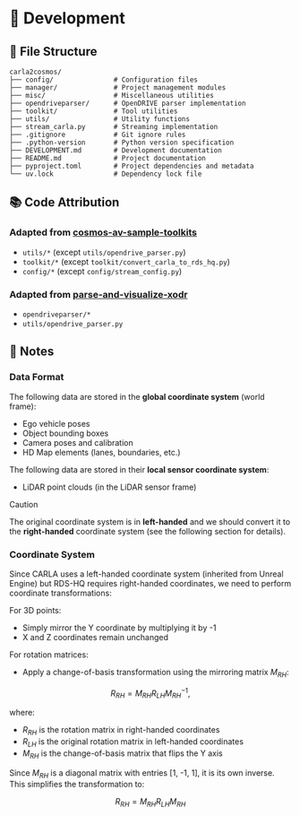 # 🚀 Development

## 📁 File Structure

```plaintext
carla2cosmos/
├── config/               # Configuration files
├── manager/              # Project management modules
├── misc/                 # Miscellaneous utilities
├── opendriveparser/      # OpenDRIVE parser implementation
├── toolkit/              # Tool utilities
├── utils/                # Utility functions
├── stream_carla.py       # Streaming implementation
├── .gitignore            # Git ignore rules
├── .python-version       # Python version specification
├── DEVELOPMENT.md        # Development documentation
├── README.md             # Project documentation
├── pyproject.toml        # Project dependencies and metadata
└── uv.lock               # Dependency lock file
```

## 📚 Code Attribution

### Adapted from [cosmos-av-sample-toolkits](https://github.com/nv-tlabs/cosmos-av-sample-toolkits)

* `utils/*` (except `utils/opendrive_parser.py`)
* `toolkit/*` (except `toolkit/convert_carla_to_rds_hq.py`)
* `config/*` (except `config/stream_config.py`)

### Adapted from [parse-and-visualize-xodr](https://github.com/skx6/parse-and-visualize-xodr/tree/main)

* `opendriveparser/*`
* `utils/opendrive_parser.py`

## 📝 Notes

### Data Format

The following data are stored in the **global coordinate system** (world frame):

* Ego vehicle poses
* Object bounding boxes
* Camera poses and calibration
* HD Map elements (lanes, boundaries, etc.)

The following data are stored in their **local sensor coordinate system**:

* LiDAR point clouds (in the LiDAR sensor frame)

>[!Caution]
> The original coordinate system is in **left-handed** and we should convert it to the **right-handed** coordinate system (see the following section for details).

### Coordinate System

Since CARLA uses a left-handed coordinate system (inherited from Unreal Engine) but RDS-HQ requires right-handed coordinates, we need to perform coordinate transformations:

For 3D points:

* Simply mirror the Y coordinate by multiplying it by -1
* X and Z coordinates remain unchanged

For rotation matrices:

* Apply a change-of-basis transformation using the mirroring matrix $M_{RH}$:

$$
R_{RH} = M_{RH} R_{LH} M_{RH}^{-1},
$$

where:

* $R_{RH}$ is the rotation matrix in right-handed coordinates
* $R_{LH}$ is the original rotation matrix in left-handed coordinates  
* $M_{RH}$ is the change-of-basis matrix that flips the Y axis

Since $M_{RH}$ is a diagonal matrix with entries [1, -1, 1], it is its own inverse. This simplifies the transformation to:

$$
R_{RH} = M_{RH} R_{LH} M_{RH}
$$
